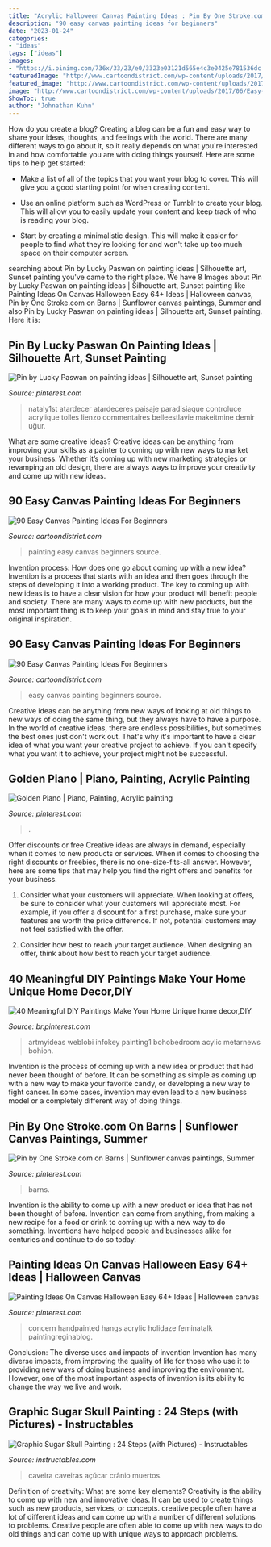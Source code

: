 ```yaml
---
title: "Acrylic Halloween Canvas Painting Ideas : Pin By One Stroke.com On Barns"
description: "90 easy canvas painting ideas for beginners"
date: "2023-01-24"
categories:
- "ideas"
tags: ["ideas"]
images:
- "https://i.pinimg.com/736x/33/23/e0/3323e03121d565e4c3e0425e781536dc.jpg"
featuredImage: "http://www.cartoondistrict.com/wp-content/uploads/2017/06/Easy-Canvas-Painting-Ideas-For-Beginners0201.jpg"
featured_image: "http://www.cartoondistrict.com/wp-content/uploads/2017/06/Easy-Canvas-Painting-Ideas-For-Beginners21-1.jpg"
image: "http://www.cartoondistrict.com/wp-content/uploads/2017/06/Easy-Canvas-Painting-Ideas-For-Beginners0201.jpg"
ShowToc: true
author: "Johnathan Kuhn"
---
```



How do you create a blog?
Creating a blog can be a fun and easy way to share your ideas, thoughts, and feelings with the world. There are many different ways to go about it, so it really depends on what you're interested in and how comfortable you are with doing things yourself. Here are some tips to help get started: 
- Make a list of all of the topics that you want your blog to cover. This will give you a good starting point for when creating content.

- Use an online platform such as WordPress or Tumblr to create your blog. This will allow you to easily update your content and keep track of who is reading your blog.

- Start by creating a minimalistic design. This will make it easier for people to find what they're looking for and won't take up too much space on their computer screen.

	

		
searching about Pin by Lucky Paswan on painting ideas | Silhouette art, Sunset painting you've came to the right place. We have 8 Images about Pin by Lucky Paswan on painting ideas | Silhouette art, Sunset painting like Painting Ideas On Canvas Halloween Easy 64+ Ideas | Halloween canvas, Pin by One Stroke.com on Barns | Sunflower canvas paintings, Summer and also Pin by Lucky Paswan on painting ideas | Silhouette art, Sunset painting. Here it is:
		
    
## Pin By Lucky Paswan On Painting Ideas | Silhouette Art, Sunset Painting

<img loading=lazy src="https://i.pinimg.com/736x/f4/2b/74/f42b74d0f8095f573aebecb7b8d637b2.jpg" onerror="this.onerror=null;this.src='https://tse3.mm.bing.net/th?id=OIP.mLSMCdXJ016nVoQF7V40AAHaL2&amp;pid=15.1';" alt="Pin by Lucky Paswan on painting ideas | Silhouette art, Sunset painting">

_Source: pinterest.com_

>nataly1st atardecer atardeceres paisaje paradisiaque controluce acrylique toiles lienzo commentaires belleestlavie makeitmine demir uğur. 

	

What are some creative ideas?
Creative ideas can be anything from improving your skills as a painter to coming up with new ways to market your business. Whether it’s coming up with new marketing strategies or revamping an old design, there are always ways to improve your creativity and come up with new ideas.

    
## 90 Easy Canvas Painting Ideas For Beginners

<img loading=lazy src="http://www.cartoondistrict.com/wp-content/uploads/2017/06/Easy-Canvas-Painting-Ideas-For-Beginners0201.jpg" onerror="this.onerror=null;this.src='https://tse2.mm.bing.net/th?id=OIP.hI1Tv4Y6Y5t2unCN60fbQgHaLc&amp;pid=15.1';" alt="90 Easy Canvas Painting Ideas For Beginners">

_Source: cartoondistrict.com_

>painting easy canvas beginners source. 

	

Invention process: How does one go about coming up with a new idea?
Invention is a process that starts with an idea and then goes through the steps of developing it into a working product. The key to coming up with new ideas is to have a clear vision for how your product will benefit people and society. There are many ways to come up with new products, but the most important thing is to keep your goals in mind and stay true to your original inspiration.

    
## 90 Easy Canvas Painting Ideas For Beginners

<img loading=lazy src="http://www.cartoondistrict.com/wp-content/uploads/2017/06/Easy-Canvas-Painting-Ideas-For-Beginners21-1.jpg" onerror="this.onerror=null;this.src='https://tse4.mm.bing.net/th?id=OIP.4OkhfQN4teidQ5dAVEC1JwHaJ4&amp;pid=15.1';" alt="90 Easy Canvas Painting Ideas For Beginners">

_Source: cartoondistrict.com_

>easy canvas painting beginners source. 

	

Creative ideas can be anything from new ways of looking at old things to new ways of doing the same thing, but they always have to have a purpose. In the world of creative ideas, there are endless possibilities, but sometimes the best ones just don't work out. That's why it's important to have a clear idea of what you want your creative project to achieve. If you can't specify what you want it to achieve, your project might not be successful.

    
## Golden Piano | Piano, Painting, Acrylic Painting

<img loading=lazy src="https://i.pinimg.com/736x/da/c7/b6/dac7b6b9d3c6044aa66a75475b201c5c.jpg" onerror="this.onerror=null;this.src='https://tse2.mm.bing.net/th?id=OIP.Qm_RblCOII9cC0XzeT0yagHaJ3&amp;pid=15.1';" alt="Golden Piano | Piano, Painting, Acrylic painting">

_Source: pinterest.com_

>. 

	

Offer discounts or free
Creative ideas are always in demand, especially when it comes to new products or services. When it comes to choosing the right discounts or freebies, there is no one-size-fits-all answer. However, here are some tips that may help you find the right offers and benefits for your business.
1) Consider what your customers will appreciate. When looking at offers, be sure to consider what your customers will appreciate most. For example, if you offer a discount for a first purchase, make sure your features are worth the price difference. If not, potential customers may not feel satisfied with the offer.

2) Consider how best to reach your target audience. When designing an offer, think about how best to reach your target audience.

    
## 40 Meaningful DIY Paintings Make Your Home Unique Home Decor,DIY

<img loading=lazy src="https://i.pinimg.com/736x/e1/91/e4/e191e41602f7abd4d698963aa9cbfc76.jpg" onerror="this.onerror=null;this.src='https://tse3.mm.bing.net/th?id=OIP.ZZ1tUSJHrv8v2jTj25cfSAHaJ4&amp;pid=15.1';" alt="40 Meaningful DIY Paintings Make Your Home Unique home decor,DIY">

_Source: br.pinterest.com_

>artmyideas weblobi infokey painting1 bohobedroom acylic metarnews bohion. 

	

Invention is the process of coming up with a new idea or product that had never been thought of before. It can be something as simple as coming up with a new way to make your favorite candy, or developing a new way to fight cancer. In some cases, invention may even lead to a new business model or a completely different way of doing things.

    
## Pin By One Stroke.com On Barns | Sunflower Canvas Paintings, Summer

<img loading=lazy src="https://i.pinimg.com/736x/2a/87/52/2a8752157b4860fd63264b77aa5b2548.jpg" onerror="this.onerror=null;this.src='https://tse1.mm.bing.net/th?id=OIP.u3WqkmBgcFT931TS6UVEuAHaJ3&amp;pid=15.1';" alt="Pin by One Stroke.com on Barns | Sunflower canvas paintings, Summer">

_Source: pinterest.com_

>barns. 

	

Invention is the ability to come up with a new product or idea that has not been thought of before. Invention can come from anything, from making a new recipe for a food or drink to coming up with a new way to do something. Inventions have helped people and businesses alike for centuries and continue to do so today.

    
## Painting Ideas On Canvas Halloween Easy 64+ Ideas | Halloween Canvas

<img loading=lazy src="https://i.pinimg.com/736x/33/23/e0/3323e03121d565e4c3e0425e781536dc.jpg" onerror="this.onerror=null;this.src='https://tse1.mm.bing.net/th?id=OIP.lR2uLp-s-qPQ8ARmnKwxCAAAAA&amp;pid=15.1';" alt="Painting Ideas On Canvas Halloween Easy 64+ Ideas | Halloween canvas">

_Source: pinterest.com_

>concern handpainted hangs acrylic holidaze feminatalk paintingreginablog. 

	

Conclusion: The diverse uses and impacts of invention
Invention has many diverse impacts, from improving the quality of life for those who use it to providing new ways of doing business and improving the environment. However, one of the most important aspects of invention is its ability to change the way we live and work.

    
## Graphic Sugar Skull Painting : 24 Steps (with Pictures) - Instructables

<img loading=lazy src="https://content.instructables.com/ORIG/FDT/13O2/H896RFPN/FDT13O2H896RFPN.jpg?auto=webp&amp;frame=1" onerror="this.onerror=null;this.src='https://tse3.mm.bing.net/th?id=OIP.X3_YFyFQrbLz6fEPcDTShQHaJ4&amp;pid=15.1';" alt="Graphic Sugar Skull Painting : 24 Steps (with Pictures) - Instructables">

_Source: instructables.com_

>caveira caveiras açúcar crânio muertos. 

	

Definition of creativity: What are some key elements?
Creativity is the ability to come up with new and innovative ideas. It can be used to create things such as new products, services, or concepts. creative people often have a lot of different ideas and can come up with a number of different solutions to problems. Creative people are often able to come up with new ways to do old things and can come up with unique ways to approach problems.

